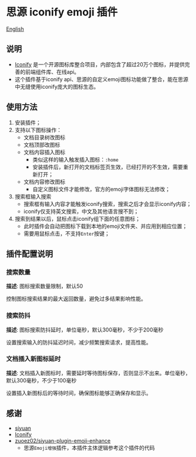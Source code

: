 # 思源 iconify emoji 插件

[English](./README.md)

## 说明

- [Iconify](https://iconify.design/) 是一个开源图标库整合项目，内部包含了超过20万个图标，并提供完善的前端组件库、在线api。
- 这个插件基于iconify api、思源的自定义emoji图标功能做了整合，能在思源中无缝使用iconify庞大的图标生态。

## 使用方法

1. 安装插件；
2. 支持以下图标操作：
    - 文档目录树改图标
    - 文档顶部改图标
    - 文档内容插入图标
        - 类似这样的输入触发插入图标：`:home`
        - 安装插件后，新打开的文档标签页生效，已经打开的不生效，需要重新打开；
    - 文档内容修改图标
        - 自定义图标文件才能修改，官方的emoji字体图标无法修改；
3. 搜索框输入搜索
    - 搜索框有输入内容才能触发iconify搜索，搜索之后才会显示iconify内容；
    - iconify仅支持英文搜索，中文及其他语言搜不到；
4. 搜索到结果以后，鼠标点击iconify组下面的任意图标；
    - 此时插件会自动把图标下载到本地的emoji文件夹、并应用到相应位置；
    - 需要用鼠标点击，不支持`Enter`按键；

## 插件配置说明

### 搜索数量
**描述**: 图标搜索数量限制，默认50

控制图标搜索结果的最大返回数量，避免过多结果影响性能。

### 搜索防抖
**描述**: 图标搜索防抖延时，单位毫秒，默认300毫秒，不少于200毫秒

设置搜索输入的防抖延迟时间，减少频繁搜索请求，提高性能。

### 文档插入新图标延时
**描述**: 文档插入新图标时，需要延时等待图标保存，否则显示不出来。单位毫秒，默认300毫秒，不少于100毫秒

设置插入新图标后的等待时间，确保图标能够正确保存和显示。

## 感谢

- [siyuan](https://github.com/siyuan-note/siyuan)
- [Iconify](https://iconify.design/)
- [zuoez02/siyuan-plugin-emoji-enhance](https://github.com/zuoez02/siyuan-plugin-emoji-enhance)
    - 思源`Emoji增强`插件，本插件主体逻辑参考这个插件的代码